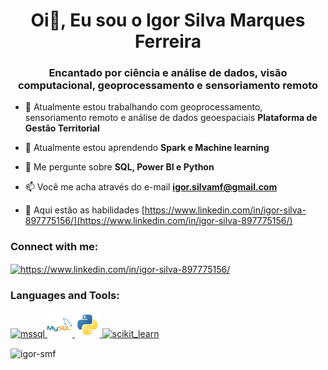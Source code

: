 <h1 align="center">Oi👋, Eu sou o Igor Silva Marques Ferreira</h1>
<h3 align="center">Encantado por ciência e análise de dados, visão computacional, geoprocessamento e sensoriamento remoto</h3>

- 🔭 Atualmente estou trabalhando com geoprocessamento, sensoriamento remoto e análise de dados geoespaciais **Plataforma de Gestão Territorial**

- 🌱 Atualmente estou aprendendo **Spark e Machine learning**

- 💬 Me pergunte sobre **SQL, Power BI e Python**

- 📫 Você me acha através do e-mail **igor.silvamf@gmail.com**

- 📄 Aqui estão as habilidades [https://www.linkedin.com/in/igor-silva-897775156/](https://www.linkedin.com/in/igor-silva-897775156/)

<h3 align="left">Connect with me:</h3>
<p align="left">
<a href="https://linkedin.com/in/https://www.linkedin.com/in/igor-silva-897775156/" target="blank"><img align="center" src="https://raw.githubusercontent.com/rahuldkjain/github-profile-readme-generator/master/src/images/icons/Social/linked-in-alt.svg" alt="https://www.linkedin.com/in/igor-silva-897775156/" height="30" width="40" /></a>
</p>

<h3 align="left">Languages and Tools:</h3>
<p align="left"> <a href="https://www.microsoft.com/en-us/sql-server" target="_blank" rel="noreferrer"> <img src="https://www.svgrepo.com/show/303229/microsoft-sql-server-logo.svg" alt="mssql" width="40" height="40"/> </a> <a href="https://www.mysql.com/" target="_blank" rel="noreferrer"> <img src="https://raw.githubusercontent.com/devicons/devicon/master/icons/mysql/mysql-original-wordmark.svg" alt="mysql" width="40" height="40"/> </a>  <a href="https://www.python.org" target="_blank" rel="noreferrer"> <img src="https://raw.githubusercontent.com/devicons/devicon/master/icons/python/python-original.svg" alt="python" width="40" height="40"/> </a> <a href="https://scikit-learn.org/" target="_blank" rel="noreferrer"> <img src="https://upload.wikimedia.org/wikipedia/commons/0/05/Scikit_learn_logo_small.svg" alt="scikit_learn" width="40" height="40"/> </a> 

<p><img align="center" src="https://github-readme-stats.vercel.app/api/top-langs?username=igor-smf&show_icons=true&locale=en&layout=compact" alt="igor-smf" /></p>

<!---
- 👋 Hi, I’m @igor-smf
- 👀 I’m interested in ...
- 🌱 I’m currently learning ...
- 💞️ I’m looking to collaborate on ...
- 📫 How to reach me ...


igor-smf/igor-smf is a ✨ special ✨ repository because its `README.md` (this file) appears on your GitHub profile.
You can click the Preview link to take a look at your changes.
--->
